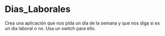 # Dias_Laborales
Crea una aplicación que nos pida un día de la semana y que nos diga si es un dia laboral o no. Usa un switch para ello.
